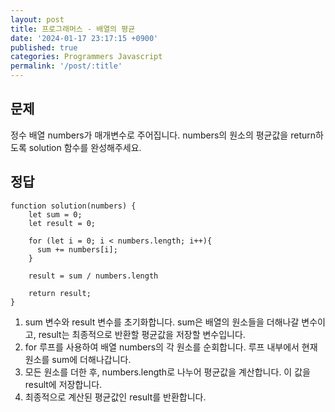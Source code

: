 ```yaml
---
layout: post
title: 프로그래머스 - 배열의 평균
date: '2024-01-17 23:17:15 +0900'
published: true
categories: Programmers Javascript
permalink: '/post/:title'
---
```

## 문제
정수 배열 numbers가 매개변수로 주어집니다. numbers의 원소의 평균값을 return하도록 solution 함수를 완성해주세요.

## 정답
```
function solution(numbers) {
    let sum = 0;
    let result = 0;

    for (let i = 0; i < numbers.length; i++){
      sum += numbers[i];
    }

    result = sum / numbers.length

    return result;
}
```
1. sum 변수와 result 변수를 초기화합니다. sum은 배열의 원소들을 더해나갈 변수이고, result는 최종적으로 반환할 평균값을 저장할 변수입니다.
2. for 루프를 사용하여 배열 numbers의 각 원소를 순회합니다. 루프 내부에서 현재 원소를 sum에 더해나갑니다.
3. 모든 원소를 더한 후, numbers.length로 나누어 평균값을 계산합니다. 이 값을 result에 저장합니다.
4. 최종적으로 계산된 평균값인 result를 반환합니다.
